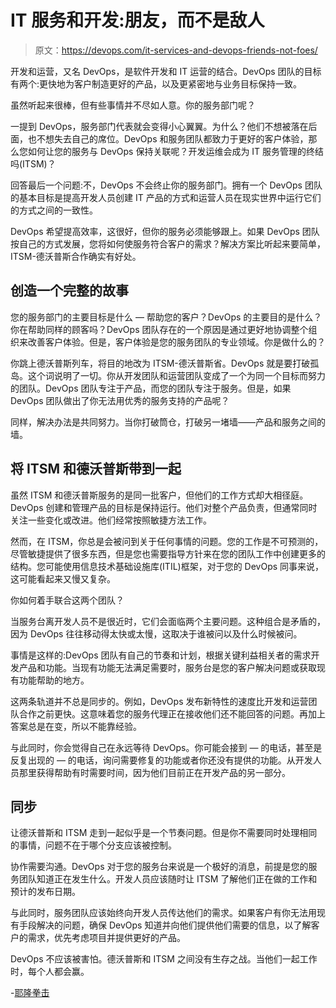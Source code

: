 # IT 服务和开发:朋友，而不是敌人

> 原文：<https://devops.com/it-services-and-devops-friends-not-foes/>

开发和运营，又名 DevOps，是软件开发和 IT 运营的结合。DevOps 团队的目标有两个:更快地为客户制造更好的产品，以及更紧密地与业务目标保持一致。

虽然听起来很棒，但有些事情并不尽如人意。你的服务部门呢？

一提到 DevOps，服务部门代表就会变得小心翼翼。为什么？他们不想被落在后面，也不想失去自己的席位。DevOps 和服务团队都致力于更好的客户体验，那么您如何让您的服务与 DevOps 保持关联呢？开发运维会成为 IT 服务管理的终结吗(ITSM)？

回答最后一个问题:不，DevOps 不会终止你的服务部门。拥有一个 DevOps 团队的基本目标是提高开发人员创建 IT 产品的方式和运营人员在现实世界中运行它们的方式之间的一致性。

DevOps 希望提高效率，这很好，但你的服务必须能够跟上。如果 DevOps 团队按自己的方式发展，您将如何使服务符合客户的需求？解决方案比听起来要简单，ITSM-德沃普斯合作确实有好处。

## **创造一个完整的故事**

您的服务部门的主要目标是什么 — 帮助您的客户？DevOps 的主要目的是什么？你在帮助同样的顾客吗？DevOps 团队存在的一个原因是通过更好地协调整个组织来改善客户体验。但是，客户体验是您的服务团队的专业领域。你是做什么的？

你跳上德沃普斯列车，将目的地改为 ITSM-德沃普斯省。DevOps 就是要打破孤岛。这个词说明了一切。你从开发团队和运营团队变成了一个为同一个目标而努力的团队。DevOps 团队专注于产品，而您的团队专注于服务。但是，如果 DevOps 团队做出了你无法用优秀的服务支持的产品呢？

同样，解决办法是共同努力。当你打破筒仓，打破另一堵墙——产品和服务之间的墙。

## **将 ITSM 和德沃普斯带到一起**

虽然 ITSM 和德沃普斯服务的是同一批客户，但他们的工作方式却大相径庭。DevOps 创建和管理产品的目标是保持运行。他们对整个产品负责，但通常同时关注一些变化或改进。他们经常按照敏捷方法工作。

然而，在 ITSM，你总是会被问到关于任何事情的问题。您的工作是不可预测的，尽管敏捷提供了很多东西，但是您也需要指导方针来在您的团队工作中创建更多的结构。您可能使用信息技术基础设施库(ITIL)框架，对于您的 DevOps 同事来说，这可能看起来又慢又复杂。

你如何着手联合这两个团队？

当服务台离开发人员不是很近时，它们会面临两个主要问题。这种组合是矛盾的，因为 DevOps 往往移动得太快或太慢，这取决于谁被问以及什么时候被问。

事情是这样的:DevOps 团队有自己的节奏和计划，根据关键利益相关者的需求开发产品和功能。当现有功能无法满足需要时，服务台是您的客户解决问题或获取现有功能帮助的地方。

这两条轨道并不总是同步的。例如，DevOps 发布新特性的速度比开发和运营团队合作之前更快。这意味着您的服务代理正在接收他们还不能回答的问题。再加上答案总是在变，所以不能靠经验。

与此同时，你会觉得自己在永远等待 DevOps。你可能会接到 — 的电话，甚至是反复出现的 — 的电话，询问需要修复的功能或者你还没有提供的功能。从开发人员那里获得帮助有时需要时间，因为他们目前正在开发产品的另一部分。

## **同步**

让德沃普斯和 ITSM 走到一起似乎是一个节奏问题。但是你不需要同时处理相同的事情，问题不在于哪个分支应该被控制。

协作需要沟通。DevOps 对于您的服务台来说是一个极好的消息，前提是您的服务团队知道正在发生什么。开发人员应该随时让 ITSM 了解他们正在做的工作和预计的发布日期。

与此同时，服务团队应该始终向开发人员传达他们的需求。如果客户有你无法用现有手段解决的问题，确保 DevOps 知道并向他们提供他们需要的信息，以了解客户的需求，优先考虑项目并提供更好的产品。

DevOps 不应该被害怕。德沃普斯和 ITSM 之间没有生存之战。当他们一起工作时，每个人都会赢。

-[耶隆拳击](https://devops.com/author/jeroen-boks/)
